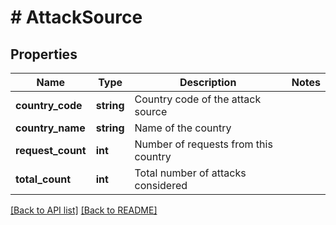 # # AttackSource

## Properties

Name | Type | Description | Notes
------------ | ------------- | ------------- | -------------
**country_code** | **string** | Country code of the attack source | 
**country_name** | **string** | Name of the country | 
**request_count** | **int** | Number of requests from this country | 
**total_count** | **int** | Total number of attacks considered | 


[[Back to API list]](../../README.md#endpoints) [[Back to README]](../../README.md)
